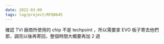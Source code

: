 ```yaml
---
date: 2022-03-09
tags: log/project/RFQ0645
---
```


確認 TVI 廠商所使用的 chip 不是 techpoint ，所以需要拿 EVO 板子寄去他們那，調完以後再寄回，整個時間大概要再加 2 週

